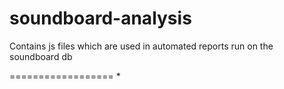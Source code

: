 soundboard-analysis
===================

Contains js files which are used in automated reports run on the soundboard db

==================
*